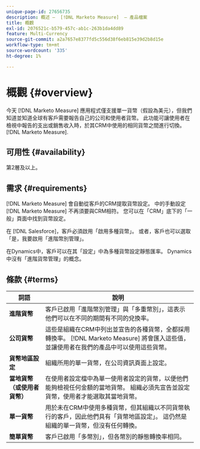 ```yaml
---
unique-page-id: 27656735
description: 概述 —  [!DNL Marketo Measure]  — 產品檔案
title: 概觀
exl-id: 2076521c-b579-457c-ab1c-263b1da4dd89
feature: Multi-Currency
source-git-commit: a2a7657e8377fd5c556d38f6eb815e39d2b8d15e
workflow-type: tm+mt
source-wordcount: '335'
ht-degree: 1%

---
```


# 概觀 {#overview}

今天 [!DNL Marketo Measure] 應用程式僅支援單一貨幣（假設為美元），但我們知道並知道全球有客戶需要報告自己的公司和使用者貨幣。 此功能可讓使用者在檢視中報告的支出或銷售收入時，於其CRM中使用的相同貨幣之間進行切換。 [!DNL Marketo Measure].

## 可用性 {#availability}

第2層及以上。

## 需求 {#requirements}

[!DNL Marketo Measure] 會自動從客戶的CRM提取貨幣設定。 中的手動設定 [!DNL Marketo Measure] 不再須要與CRM相符。 您可以在「CRM」底下的「一般」頁面中找到貨幣設定。

在 [!DNL Salesforce]，客戶必須啟用「啟用多種貨幣」。 或者，客戶也可以選取「是，我要啟用「進階幣別管理」。

在Dynamics中，客戶可以在其「設定」中為多種貨幣設定靜態匯率。 Dynamics中沒有「進階貨幣管理」的概念。

## 條款 {#terms}

| **詞語** | 說明 |
|---|---|
| **進階貨幣** | 客戶已啟用「進階幣別管理」與「多重幣別」，這表示他們可以在不同的期間有不同的兌換率。 |
| **公司貨幣** | 這些是組織在CRM中列出並宣告的各種貨幣，全都採用轉換率。 [!DNL Marketo Measure] 將會匯入這些值，並讓使用者在我們的產品中可以使用這些貨幣。 |
| **貨幣地區設定** | 組織所用的單一貨幣，在公司資訊頁面上設定。 |
| **當地貨幣（或使用者貨幣）** | 在使用者設定檔中為單一使用者設定的貨幣，以便他們能夠檢視任何金額的當地貨幣。 組織必須先宣告並設定貨幣，使用者才能選取其當地貨幣。 |
| **單一貨幣** | 用於未在CRM中使用多種貨幣，但其組織以不同貨幣執行的客戶，因此他們具有「貨幣地區設定」。 這仍然是組織的單一貨幣，但沒有任何轉換。 |
| **簡單貨幣** | 客戶已啟用「多幣別」，但各幣別的靜態轉換率相同。 |
